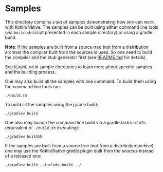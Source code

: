 # Samples

This directory contains a set of samples demonstrating how one can work with Kotlin/Native. The samples can be
built using either command line tools (via `build.sh` script presented in each sample directory) or using a gradle build.

**Note**: If the samples are built from a source tree (not from a distribution archive) the compiler built from the
sources is used. So one need to build the compiler and the stub generator first
(see [README.md](https://github.com/JetBrains/kotlin-native/blob/master/README.md) for details).

See `README.md` in sample directories to learn more about specific samples and the building process.

One may also build all the samples with one command. To build them using the command line tools run:

    ./build.sh
    
To build all the samples using the gradle build:

    ./gradlew build
    
One also may launch the command line build via a gradle task `buildSh` (equivalent of `./build.sh` executing):

    ./gradlew buildSh

If the samples are built from a source tree (not from a distribution archive) one may use the Kotlin/Native gradle
plugin built from the sources instead of a released one:

    ./gradlew build --include-build ../    